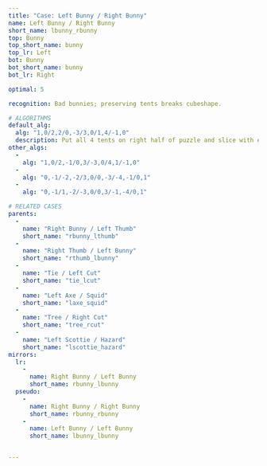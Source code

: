 ```yaml
---
title: "Case: Left Bunny / Right Bunny"
name: Left Bunny / Right Bunny
short_name: lbunny_rbunny
top: Bunny
top_short_name: bunny
top_lr: Left
bot: Bunny
bot_short_name: bunny
bot_lr: Right

optimal: 5

recognition: Bad bunnies; preserving tents breaks cubeshape.

# ALGORITHMS
default_alg:
  alg: "1,0/2,2/0,-3/3,0/1,4/-1,0"
  description: Put all 4 tents on right half of puzzle and slice with either alignment into m2; goes to preserving bunny/thumb or preserving thumb/bunny.
other_algs:
  -
    alg: "1,0/2,-1/0,3/-3,0/4,1/-1,0"
  -
    alg: "0,-1/-2,-2/3,0/0,-3/-4,-1/0,1"
  -
    alg: "0,-1/1,-2/-3,0/0,3/-1,-4/0,1"

# RELATED CASES
parents:
  -
    name: "Right Bunny / Left Thumb"
    short_name: "rbunny_lthumb"
  -
    name: "Right Thumb / Left Bunny"
    short_name: "rthumb_lbunny"
  -
    name: "Tie / Left Cut"
    short_name: "tie_lcut"
  -
    name: "Left Axe / Squid"
    short_name: "laxe_squid"
  -
    name: "Tree / Right Cut"
    short_name: "tree_rcut"
  -
    name: "Left Scottie / Hazard"
    short_name: "lscottie_hazard"
mirrors:
  lr:
    -
      name: Right Bunny / Left Bunny
      short_name: rbunny_lbunny
  pseudo:
    -
      name: Right Bunny / Right Bunny
      short_name: rbunny_rbunny
    -
      name: Left Bunny / Left Bunny
      short_name: lbunny_lbunny


---
```


